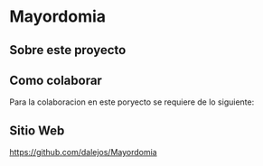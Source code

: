 # Mayordomia

## Sobre este proyecto

## Como colaborar

Para la colaboracion en este poryecto se requiere de lo siguiente:


## Sitio Web
<https://github.com/dalejos/Mayordomia>